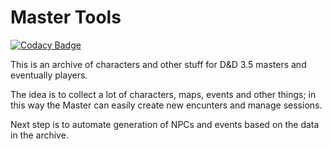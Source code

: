 # Master Tools

[![Codacy Badge](https://api.codacy.com/project/badge/Grade/d524516b55e44391b55621f2ddfcca02)](https://app.codacy.com/gh/AlbyIanna/master-tools?utm_source=github.com&utm_medium=referral&utm_content=AlbyIanna/master-tools&utm_campaign=Badge_Grade_Settings)

This is an archive of characters and other stuff for D&amp;D 3.5 masters and eventually players.

The idea is to collect a lot of characters, maps, events and other things; in this way the Master can easily create new encunters and manage sessions.

Next step is to automate generation of NPCs and events based on the data in the archive.
